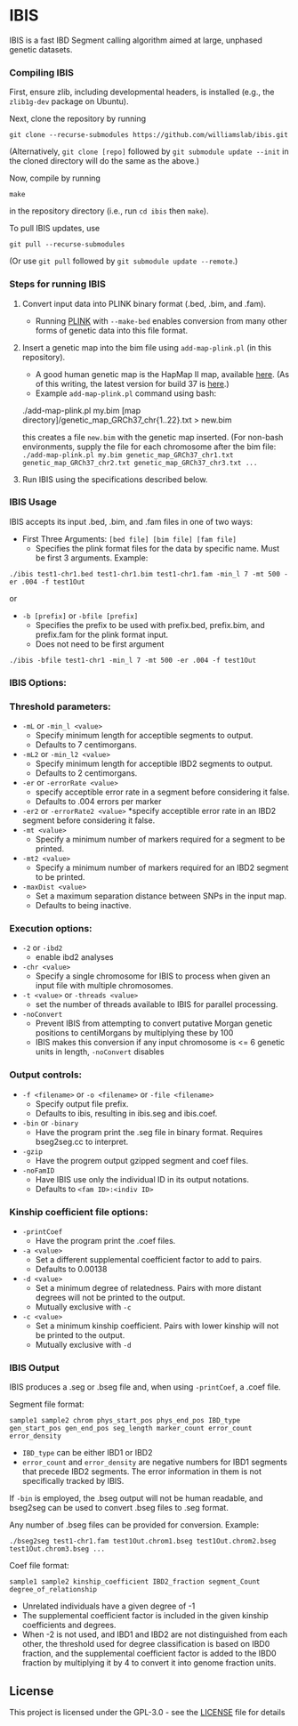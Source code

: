 # IBIS

IBIS is a fast IBD Segment calling algorithm aimed at large, unphased genetic datasets.

### Compiling IBIS

First, ensure zlib, including developmental headers, is installed (e.g., the `zlib1g-dev` package on Ubuntu).

Next, clone the repository by running

    git clone --recurse-submodules https://github.com/williamslab/ibis.git

(Alternatively, `git clone [repo]` followed by `git submodule update --init` in the cloned directory will do the same as the above.)

Now, compile by running

    make

in the repository directory (i.e., run `cd ibis` then `make`).

To pull IBIS updates, use

    git pull --recurse-submodules

(Or use `git pull` followed by `git submodule update --remote`.)

### Steps for running IBIS

1. Convert input data into PLINK binary format (.bed, .bim, and .fam).
   * Running [PLINK](https://www.cog-genomics.org/plink2/) with `--make-bed` enables conversion from many other forms of genetic data into this file format.

2. Insert a genetic map into the bim file using `add-map-plink.pl` (in this repository).
   * A good human genetic map is the HapMap II map, available [here](ftp://ftp.ncbi.nlm.nih.gov/hapmap/recombination/). (As of this writing, the latest version for build 37 is [here](ftp://ftp.ncbi.nlm.nih.gov/hapmap/recombination/2011-01_phaseII_B37/genetic_map_HapMapII_GRCh37.tar.gz).)
   * Example `add-map-plink.pl` command using bash:

    ./add-map-plink.pl my.bim [map directory]/genetic_map_GRCh37_chr{1..22}.txt > new.bim

   this creates a file `new.bim` with the genetic map inserted. (For non-bash environments, supply the file for each chromosome after the bim file: `./add-map-plink.pl my.bim genetic_map_GRCh37_chr1.txt genetic_map_GRCh37_chr2.txt genetic_map_GRCh37_chr3.txt ...`

3. Run IBIS using the specifications described below.

### IBIS Usage

IBIS accepts its input .bed, .bim, and .fam files in one of two ways:

* First Three Arguments: `[bed file] [bim file] [fam file]`
	* Specifies the plink format files for the data by specific name. Must be first 3 arguments.
Example:
```
./ibis test1-chr1.bed test1-chr1.bim test1-chr1.fam -min_l 7 -mt 500 -er .004 -f test1Out
```
or
* `-b [prefix]` or `-bfile [prefix]`
	* Specifies the prefix to be used with prefix.bed, prefix.bim, and prefix.fam for the plink format input.
	* Does not need to be first argument

```
./ibis -bfile test1-chr1 -min_l 7 -mt 500 -er .004 -f test1Out
```
### IBIS Options:
### Threshold parameters:
* `-mL` or `-min_l <value>`
	* Specify minimum length for acceptible segments to output.
	* Defaults to 7 centimorgans.
* `-mL2` or `-min_l2 <value>`
	* Specify minimum length for acceptible IBD2 segments to output.
	* Defaults to 2 centimorgans.
* `-er` or `-errorRate <value>`
	* specify acceptible error rate in a segment before considering it false.                           
	* Defaults to .004 errors per marker
* `-er2` or `-errorRate2 <value>`
	*specify acceptible error rate in an IBD2 segment before considering it false.
* `-mt <value>`
	* Specify a minimum number of markers required for a segment to be printed.
* `-mt2 <value>`
	* Specify a minimum number of markers required for an IBD2 segment to be printed.
* `-maxDist <value>`
	* Set a maximum separation distance between SNPs in the input map.
	* Defaults to being inactive.

### Execution options:
* `-2` or `-ibd2`
	* enable ibd2 analyses
* `-chr <value>`
	* Specify a single chromosome for IBIS to process when given an input file with multiple chromosomes.
* `-t <value>` or `-threads <value>`
	* set the number of threads available to IBIS for parallel processing.
* `-noConvert`
	* Prevent IBIS from attempting to convert putative Morgan genetic positions to centiMorgans by multiplying these by 100
	* IBIS makes this conversion if any input chromosome is <= 6 genetic units in length, `-noConvert` disables

### Output controls:
* `-f <filename>` or `-o <filename>` or `-file <filename>`
	* Specify output file prefix.
	* Defaults to ibis, resulting in ibis.seg and ibis.coef.
* `-bin` or `-binary`
	* Have the program print the .seg file in binary format. Requires bseg2seg.cc to interpret.
* `-gzip`
	* Have the progrem output gzipped segment and coef files.
* `-noFamID`
	* Have IBIS use only the individual ID in its output notations.
	* Defaults to `<fam ID>:<indiv ID>`

### Kinship coefficient file options:
* `-printCoef`
	* Have the program print the .coef files. 
* `-a <value>`
	* Set a different supplemental coefficient factor to add to pairs.
	* Defaults to 0.00138
* `-d <value>`
	* Set a minimum degree of relatedness. Pairs with more distant degrees will not be printed to the output.
	* Mutually exclusive with `-c`
* `-c <value>`
	* Set a minimum kinship coefficient. Pairs with lower kinship will not be printed to the output.
	* Mutually exclusive with `-d`

### IBIS Output

IBIS produces a .seg or .bseg file and, when using `-printCoef`, a .coef file.

Segment file format:
```
sample1 sample2 chrom phys_start_pos phys_end_pos IBD_type gen_start_pos gen_end_pos seg_length marker_count error_count error_density
```
* `IBD_type` can be either IBD1 or IBD2
* `error_count` and `error_density` are negative numbers for IBD1 segments that precede IBD2 segments. The error information in them is not specifically tracked by IBIS.

If `-bin` is employed, the .bseg output will not be human readable, and bseg2seg can be used to convert .bseg files to .seg format.

Any number of .bseg files can be provided for conversion.
Example:
```
./bseg2seg test1-chr1.fam test1Out.chrom1.bseg test1Out.chrom2.bseg test1Out.chrom3.bseg ...
```


Coef file format:
```
sample1 sample2 kinship_coefficient IBD2_fraction segment_Count degree_of_relationship
```
* Unrelated individuals have a given degree of -1 
* The supplemental coefficient factor is included in the given kinship coefficients and degrees.
* When -2 is not used, and IBD1 and IBD2 are not distinguished from each other, the threshold used for degree classification is based on IBD0 fraction, and the supplemental coefficient factor is added to the IBD0 fraction by multiplying it by 4 to convert it into genome fraction units.


## License

This project is licensed under the GPL-3.0 - see the [LICENSE](LICENSE) file for details
